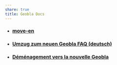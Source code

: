 ```yaml
---
share: true
title: Geobla Docs
---
```


- ### [move-en](move-en.md#)
- ### [Umzug zum neuen Geobla FAQ (deutsch)](move-de.md#) 
- ### [Déménagement vers la nouvelle Geobla](D%C3%A9m%C3%A9nagement%20vers%20la%20nouvelle%20Geobla.md#)
